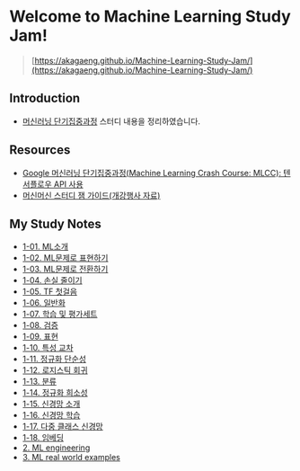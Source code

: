 # Welcome to Machine Learning Study Jam!
> [https://akagaeng.github.io/Machine-Learning-Study-Jam/](https://akagaeng.github.io/Machine-Learning-Study-Jam/)

## Introduction
- [머신러닝 단기집중과정](https://developers.google.com/machine-learning/crash-course/) 스터디 내용을 정리하였습니다.

## Resources
- [Google 머신러닝 단기집중과정(Machine Learning Crash Course: MLCC): 텐서플로우 API 사용]((https://developers.google.com/machine-learning/crash-course/))
- [머신머신 스터디 잼 가이드(개강행사 자료)](https://docs.google.com/presentation/d/1-Wiqci7hGBhwlq2edUxb9T2spoP8JlihmFFsnU7Vk-k/edit?pli=1#slide=id.g3d483976ff_1_346)

## My Study Notes
- [1-01. ML소개](docs/1-01.Introduction-to-Machine-Learning)
- [1-02. ML문제로 표현하기](docs/1-02.Framing)
- [1-03. ML문제로 전환하기](docs/1-03.Descending-into-ML)
- [1-04. 손실 줄이기](docs/1-04.Reducing-Loss)
- [1-05. TF 첫걸음](docs/1-05.First-Steps-with-TensorFlow)
- [1-06. 일반화](docs/1-06.Generalization)
- [1-07. 학습 및 평가세트](docs/1-07.Training-and-Test-Sets)
- [1-08. 검증](docs/1-08.Validation)
- [1-09. 표현](docs/1-09.Representation)
- [1-10. 특성 교차](docs/1-10.Feature-Crosses)
- [1-11. 정규화 단순성](docs/1-11.Regularization-for-Simplicity)
- [1-12. 로지스틱 회귀](docs/1-12.Logistic-Regression)
- [1-13. 분류](docs/1-13.Classification)
- [1-14. 정규화 희소성](docs/1-14.Regularization-for-Sparsity)
- [1-15. 신경망 소개](docs/1-15.Introduction-to-Neural-Networks)
- [1-16. 신경망 학습](docs/1-16.Training-Neural-Networks)
- [1-17. 다중 클래스 신경망](docs/1-17.Multi-Class-Neural-Networks)
- [1-18. 임베딩](docs/1-18.Embeddings)
- [2. ML engineering](docs/2.ML-engineering)
- [3. ML real world examples](docs/3.ML-real-world-examples)
